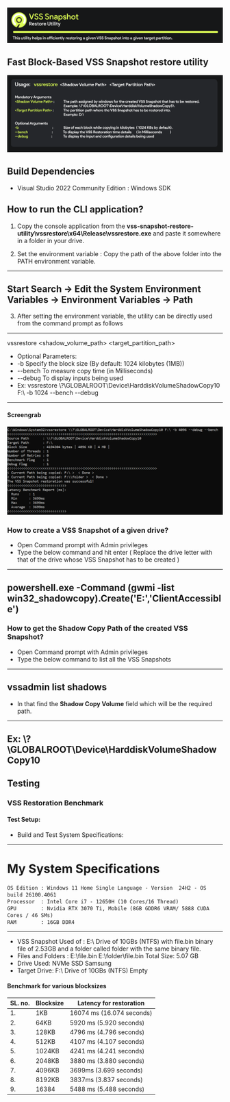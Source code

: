 ![screenshot](resources/gitbanner_cut.png)
## Fast Block-Based VSS Snapshot restore utility
![screenshot](resources/run.png)

## Build Dependencies 
- Visual Studio 2022 Community Edition : Windows SDK

  
## How to run the CLI application?
1. Copy the console application from the **vss-snapshot-restore-utility\vssrestore\x64\Release\vssrestore.exe** and paste it somewhere in a folder in your drive.

2. Set the environment variable : Copy the path of the above folder into the PATH environment variable.
 ---------------------------------------------------------------------------------------------------------------------------
 Start Search -> Edit the System Environment Variables -> Environment Variables -> Path
 ---------------------------------------------------------------------------------------------------------------------------

3. After setting the environment variable, the utility can be directly used from the command prompt as follows
---------------------------------------------------------------------------------------------------------------------------
 vssrestore <shadow_volume_path> <target_partition_path>

- Optional Parameters:
-    -b        Specify the block size        (By default: 1024 kilobytes (1MB))
-    --bench   To measure copy time          (in Milliseconds)
-    --debug   To display inputs being used
-  Ex: vssrestore \\?\GLOBALROOT\Device\HarddiskVolumeShadowCopy10 F:\ -b 1024 --bench --debug
---------------------------------------------------------------------------------------------------------------------------
#### Screengrab
![screenshot](resources/fastestrunst.png)


### How to create a VSS Snapshot of a given drive?
- Open Command prompt with Admin privileges
- Type the below command and hit enter ( Replace the drive letter with that of the drive whose VSS Snapshot has to be created )
--------------------------------------------------------------------------------------------------------------------------- 
 powershell.exe -Command (gwmi -list win32_shadowcopy).Create('E:\','ClientAccessible')
---------------------------------------------------------------------------------------------------------------------------


### How to get the Shadow Copy Path of the created VSS Snapshot?
- Open Command prompt with Admin privileges
- Type the below command to list all the VSS Snapshots
---------------------------------------------------------------------------------------------------------------------------
  vssadmin list shadows
---------------------------------------------------------------------------------------------------------------------------
- In that find the  **Shadow Copy Volume** field which will be the required path.
---------------------------------------------------------------------------------------------------------------------------
  Ex:  \\?\GLOBALROOT\Device\HarddiskVolumeShadowCopy10
---------------------------------------------------------------------------------------------------------------------------

## Testing
### VSS Restoration Benchmark
#### Test Setup:
- Build and Test System Specifications: 
---------------------------------------------------------------------------------------------------------------------------
# My System Specifications
    OS Edition : Windows 11 Home Single Language - Version	24H2 - OS build	26100.4061
    Processor  : Intel Core i7 - 12650H (10 Cores/16 Thread)
    GPU        : Nvidia RTX 3070 Ti, Mobile (8GB GDDR6 VRAM/ 5888 CUDA Cores / 46 SMs)
    RAM        : 16GB DDR4
---------------------------------------------------------------------------------------------------------------------------
- VSS Snapshot Used of :  E:\ Drive of 10GBs (NTFS) with file.bin binary file of 2.53GB and a folder called folder with the same binary file.
- Files and Folders : E:\file.bin
                      E:\folder\file.bin
                      Total Size: 5.07 GB
- Drive Used: NVMe SSD Samsung
- Target Drive:  F:\ Drive of 10GBs (NTFS) Empty
#### Benchmark for various blocksizes

|SL. no. | Blocksize | Latency for restoration |
| -- | -- | -- |
| 1. | 1KB | 16074 ms (16.074 seconds) |
| 2. | 64KB | 5920 ms (5.920 seconds) |
| 3. | 128KB | 4796 ms (4.796 seconds) |
| 4. | 512KB | 4107 ms (4.107 seconds) |
| 5. | 1024KB | 4241 ms (4.241 seconds) |
| 6. | 2048KB | 3880 ms (3.880 seconds) |
| 7. | 4096KB | 3699ms (3.699 seconds) |
| 8. | 8192KB | 3837ms (3.837 seconds) |
| 9. | 16384 | 5488 ms (5.488 seconds) |





